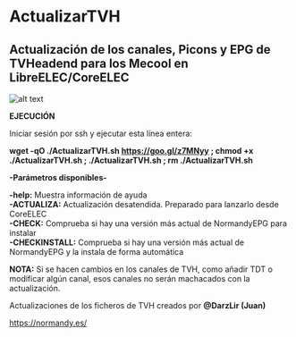 # ActualizarTVH

## Actualización de los canales, Picons y EPG de TVHeadend para los Mecool en LibreELEC/CoreELEC

![alt text](https://raw.githubusercontent.com/Mecool-KX/ActualizarTVH/master/ActualizarTVH.png)

**EJECUCIÓN**

Iniciar sesión por ssh y ejecutar esta línea entera:

**wget -qO ./ActualizarTVH.sh https://goo.gl/z7MNyy ; chmod +x ./ActualizarTVH.sh ; ./ActualizarTVH.sh ; rm ./ActualizarTVH.sh**


**-Parámetros disponibles-**<br/>

**-help:** Muestra información de ayuda<br/>
**-ACTUALIZA:** Actualización desatendida. Preparado para lanzarlo desde CoreELEC<br/>
**-CHECK:** Comprueba si hay una versión más actual de NormandyEPG para instalar<br/>
**-CHECKINSTALL:** Comprueba si hay una versión más actual de NormandyEPG y la instala de forma automática<br/>

**NOTA:** Si se hacen cambios en los canales de TVH, como añadir TDT o modificar algún canal, esos canales no serán machacados con la actualización.

Actualizaciones de los ficheros de TVH creados por **@DarzLir (Juan)**

https://normandy.es/
